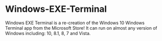 # Windows-EXE-Terminal
Windows EXE Terminal is a re-creation of the Windows 10 Windows Terminal app from the Microsoft Store!
It can run on almost any version of Windows including: 10, 8.1, 8, 7 and Vista.
